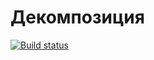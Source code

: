 # Декомпозиция
[![Build status](https://ci.appveyor.com/api/projects/status/ogdndubb2pxvic76?svg=true)](https://ci.appveyor.com/project/Elena-diploma/ra-5-2-composition-decomposition)
